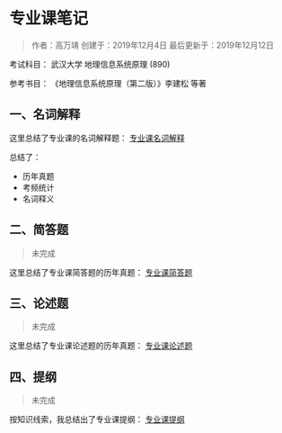 专业课笔记
=========
> 作者：高万靖
> 创建于：2019年12月4日
> 最后更新于：2019年12月12日

考试科目：
武汉大学 地理信息系统原理 (890)

参考书目：
《地理信息系统原理（第二版）》李建松 等著

## 一、名词解释

这里总结了专业课的名词解释题：
[专业课名词解释](专业课名词.html)

总结了：
- 历年真题
- 考频统计
- 名词释义

## 二、简答题
> 未完成

这里总结了专业课简答题的历年真题：
[专业课简答题](专业课简答题.html)

## 三、论述题
> 未完成

这里总结了专业课论述题的历年真题：
[专业课论述题](专业课论述题.html)

## 四、提纲
> 未完成

按知识线索，我总结出了专业课提纲：
[专业课提纲](专业课提纲.html)



<!--stackedit_data:
eyJoaXN0b3J5IjpbLTE5NDg5MzkzNzMsLTE2OTA0NDE1MzUsOT
M5Njk1NjUxLDEzNjQzOTExMTAsMTc3MTU0MjA3MSwtNzI0Nzg2
OTcyLDE5MjQwMjcxNDAsLTE3MDA5OTUyODldfQ==
-->